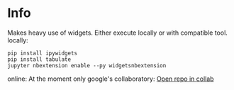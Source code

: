 # Info
Makes heavy use of widgets. Either execute locally or with compatible tool.
locally:

```
pip install ipywidgets
pip install tabulate
jupyter nbextension enable --py widgetsnbextension

```
online:
At the moment only google's collaboratory:
[Open repo in collab](https://colab.research.google.com/github/campfireman/quadratic-voting-analysis/blob/master/quadratic_analysis.ipynb)


